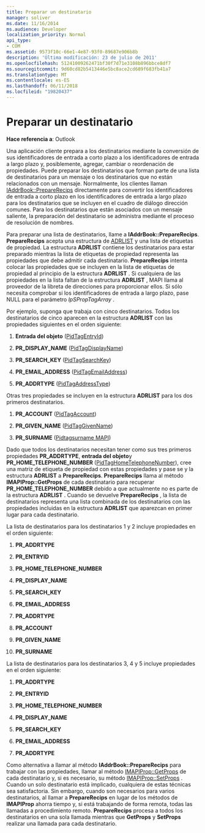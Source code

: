```yaml
---
title: Preparar un destinatario
manager: soliver
ms.date: 11/16/2014
ms.audience: Developer
localization_priority: Normal
api_type:
- COM
ms.assetid: 9573f10c-66e1-4e87-93f0-89687e906b8b
description: 'Última modificación: 23 de julio de 2011'
ms.openlocfilehash: 51241009262471bf30f7d71e3108b896bbce8df7
ms.sourcegitcommit: 9d60cd82b5413446e5bc8ace2cd689f683fb41a7
ms.translationtype: MT
ms.contentlocale: es-ES
ms.lasthandoff: 06/11/2018
ms.locfileid: "19820437"
---
```

# <a name="preparing-a-recipient"></a>Preparar un destinatario

  
  
**Hace referencia a**: Outlook 
  
Una aplicación cliente prepara a los destinatarios mediante la conversión de sus identificadores de entrada a corto plazo a los identificadores de entrada a largo plazo y, posiblemente, agregar, cambiar o reordenación de propiedades. Puede preparar los destinatarios que forman parte de una lista de destinatarios para un mensaje o los destinatarios que no están relacionados con un mensaje. Normalmente, los clientes llaman [IAddrBook::PrepareRecips](iaddrbook-preparerecips.md) directamente para convertir los identificadores de entrada a corto plazo en los identificadores de entrada a largo plazo para los destinatarios que se incluyen en el cuadro de diálogo dirección comunes. Para los destinatarios que están asociados con un mensaje saliente, la preparación del destinatario se administra mediante el proceso de resolución de nombres. 
  
Para preparar una lista de destinatarios, llame a **IAddrBook::PrepareRecips**. **PrepareRecips** acepta una estructura de [ADRLIST](adrlist.md) y una lista de etiquetas de propiedad. La estructura **ADRLIST** contiene los destinatarios para estar preparado mientras la lista de etiquetas de propiedad representa las propiedades que debe admitir cada destinatario. **PrepareRecips** intenta colocar las propiedades que se incluyen en la lista de etiquetas de propiedad al principio de la estructura **ADRLIST** . Si cualquiera de las propiedades en la lista faltan de la estructura **ADRLIST** , MAPI llama al proveedor de la libreta de direcciones para proporcionar ellos. Si sólo necesita comprobar si los identificadores de entrada a largo plazo, pase NULL para el parámetro _lpSPropTagArray_ . 
  
Por ejemplo, suponga que trabaja con cinco destinatarios. Todos los destinatarios de cinco aparecen en la estructura **ADRLIST** con las propiedades siguientes en el orden siguiente: 
  
1. **Entrada del objeto** ([PidTagEntryId](pidtagentryid-canonical-property.md))
    
2. **PR_DISPLAY_NAME** ([PidTagDisplayName](pidtagdisplayname-canonical-property.md))
    
3. **PR_SEARCH_KEY** ([PidTagSearchKey](pidtagsearchkey-canonical-property.md))
    
4. **PR_EMAIL_ADDRESS** ([PidTagEmailAddress](pidtagemailaddress-canonical-property.md))
    
5. **PR_ADDRTYPE** ([PidTagAddressType](pidtagaddresstype-canonical-property.md))
    
Otras tres propiedades se incluyen en la estructura **ADRLIST** para los dos primeros destinatarios. 
  
1. **PR_ACCOUNT** ([PidTagAccount](pidtagaccount-canonical-property.md))
    
2. **PR_GIVEN_NAME** ([PidTagGivenName](pidtaggivenname-canonical-property.md))
    
3. **PR_SURNAME** ([Pidtagsurname MAPI](pidtagsurname-canonical-property.md))
    
Dado que todos los destinatarios necesitan tener como sus tres primeros propiedades **PR_ADDRTYPE**, **entrada del objeto**y **PR_HOME_TELEPHONE_NUMBER** ([PidTagHomeTelephoneNumber](pidtaghometelephonenumber-canonical-property.md)), cree una matriz de etiqueta de propiedad con estas propiedades y pase se y la estructura **ADRLIST** a **PrepareRecips**. **PrepareRecips** llama al método **IMAPIProp::GetProps** de cada destinatario para recuperar **PR_HOME_TELEPHONE_NUMBER** debido a que actualmente no es parte de la estructura **ADRLIST** . Cuando se devuelve **PrepareRecips** , la lista de destinatarios representa una lista combinada de los destinatarios con las propiedades incluidas en la estructura **ADRLIST** que aparezcan en primer lugar para cada destinatario. 
  
La lista de destinatarios para los destinatarios 1 y 2 incluye propiedades en el orden siguiente:
  
1. **PR_ADDRTYPE**
    
2. **PR_ENTRYID**
    
3. **PR_HOME_TELEPHONE_NUMBER**
    
4. **PR_DISPLAY_NAME**
    
5. **PR_SEARCH_KEY**
    
6. **PR_EMAIL_ADDRESS**
    
7. **PR_ADDRTYPE**
    
8. **PR_ACCOUNT**
    
9. **PR_GIVEN_NAME**
    
10. **PR_SURNAME**
    
La lista de destinatarios para los destinatarios 3, 4 y 5 incluye propiedades en el orden siguiente:
  
1. **PR_ADDRTYPE**
    
2. **PR_ENTRYID**
    
3. **PR_HOME_TELEPHONE_NUMBER**
    
4. **PR_DISPLAY_NAME**
    
5. **PR_SEARCH_KEY**
    
6. **PR_EMAIL_ADDRESS**
    
7. **PR_ADDRTYPE**
    
Como alternativa a llamar al método **IAddrBook::PrepareRecips** para trabajar con las propiedades, llamar al método [IMAPIProp::GetProps](imapiprop-getprops.md) de cada destinatario y, si es necesario, su método [IMAPIProp::SetProps](imapiprop-setprops.md) . Cuando un solo destinatario está implicado, cualquiera de estas técnicas sea satisfactoria. Sin embargo, cuando son necesarios para varios destinatarios, al llamar a **PrepareRecips** en lugar de los métodos de **IMAPIProp** ahorra tiempo y, si está trabajando de forma remota, todas las llamadas a procedimiento remoto. **PrepareRecips** procesa a todos los destinatarios en una sola llamada mientras que **GetProps** y **SetProps** realizar una llamada para cada destinatario. 
  

